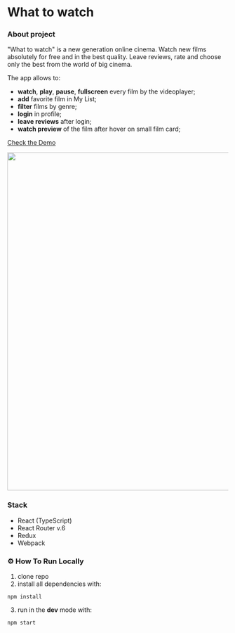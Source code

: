 # What to watch

### About project

"What to watch" is a new generation online cinema. Watch new films absolutely for free and in the best quality. Leave reviews, rate and choose only the best from the world of big cinema.

The app allows to:

- **watch**, **play**, **pause**, **fullscreen** every film by the videoplayer;
- **add** favorite film in My List;
- **filter** films by genre;
- **login** in profile;
- **leave reviews** after login;
- **watch preview** of the film after hover on small film card;

[Check the Demo](https://external.ink?to=/bentonfraizer.github.io/what-to-watch/)

<img src="https://github.com/BentonFraizer/what-to-watch/blob/master/.github/workflows/what-to-whatch.png" width="769" />


### Stack 
- React (TypeScript)
- React Router v.6
- Redux
- Webpack

### ⚙️ How To Run Locally

1. clone repo
2. install all dependencies with:
```
npm install
```
3. run in the **dev** mode with:
```
npm start
```
